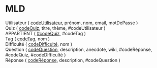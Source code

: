 # MLD

Utilisateur ( <u>codeUtilisateur</u>, prénom, nom, email, motDePasse )  
Quiz ( <u>codeQuiz</u>, titre, thème, #codeUtilisateur )  
APPARTIENT ( <u>#codeQuiz</u>, #codeTag )  
Tag ( <u>codeTag</u>, nom )  
Difficulté ( <u>codeDifficulté</u>, nom )  
Question ( <u>codeQuestion</u>, description, anecdote, wiki, #codeRéponse, #codeQuiz, #codeDifficulté )  
Réponse ( <u>codeRéponse</u>, description, #codeQuestion )  